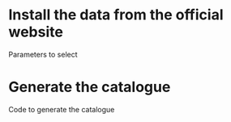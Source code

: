 # Install the data from the official website
Parameters to select

# Generate the catalogue
Code to generate the catalogue